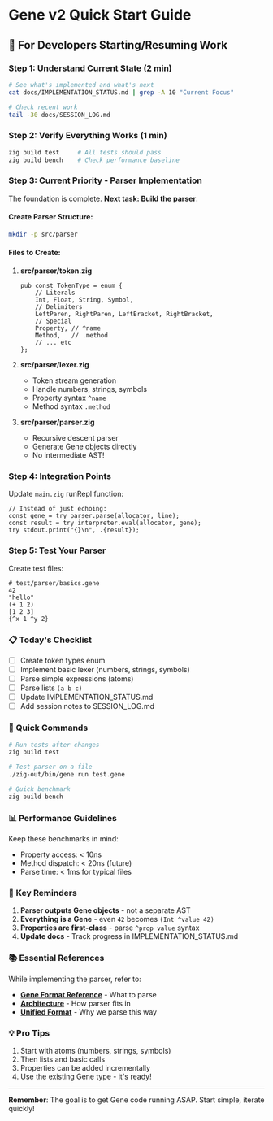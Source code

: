 # Gene v2 Quick Start Guide

## 🎯 For Developers Starting/Resuming Work

### Step 1: Understand Current State (2 min)

```bash
# See what's implemented and what's next
cat docs/IMPLEMENTATION_STATUS.md | grep -A 10 "Current Focus"

# Check recent work
tail -30 docs/SESSION_LOG.md
```

### Step 2: Verify Everything Works (1 min)

```bash
zig build test     # All tests should pass
zig build bench    # Check performance baseline
```

### Step 3: Current Priority - Parser Implementation

The foundation is complete. **Next task: Build the parser**.

#### Create Parser Structure:

```bash
mkdir -p src/parser
```

#### Files to Create:

1. **src/parser/token.zig**
   ```zig
   pub const TokenType = enum {
       // Literals
       Int, Float, String, Symbol,
       // Delimiters  
       LeftParen, RightParen, LeftBracket, RightBracket,
       // Special
       Property, // ^name
       Method,   // .method
       // ... etc
   };
   ```

2. **src/parser/lexer.zig**
   - Token stream generation
   - Handle numbers, strings, symbols
   - Property syntax `^name`
   - Method syntax `.method`

3. **src/parser/parser.zig**
   - Recursive descent parser
   - Generate Gene objects directly
   - No intermediate AST!

### Step 4: Integration Points

Update `main.zig` runRepl function:
```zig
// Instead of just echoing:
const gene = try parser.parse(allocator, line);
const result = try interpreter.eval(allocator, gene);
try stdout.print("{}\n", .{result});
```

### Step 5: Test Your Parser

Create test files:
```gene
# test/parser/basics.gene
42
"hello"
(+ 1 2)
[1 2 3]
{^x 1 ^y 2}
```

### 📋 Today's Checklist

- [ ] Create token types enum
- [ ] Implement basic lexer (numbers, strings, symbols)
- [ ] Parse simple expressions (atoms)
- [ ] Parse lists `(a b c)`
- [ ] Update IMPLEMENTATION_STATUS.md
- [ ] Add session notes to SESSION_LOG.md

### 🏃 Quick Commands

```bash
# Run tests after changes
zig build test

# Test parser on a file
./zig-out/bin/gene run test.gene

# Quick benchmark
zig build bench
```

### 📊 Performance Guidelines

Keep these benchmarks in mind:
- Property access: < 10ns
- Method dispatch: < 20ns (future)
- Parse time: < 1ms for typical files

### 🔑 Key Reminders

1. **Parser outputs Gene objects** - not a separate AST
2. **Everything is a Gene** - even `42` becomes `(Int ^value 42)`
3. **Properties are first-class** - parse `^prop value` syntax
4. **Update docs** - Track progress in IMPLEMENTATION_STATUS.md

### 📚 Essential References

While implementing the parser, refer to:
- **[Gene Format Reference](docs/GENE_FORMAT_REFERENCE.md)** - What to parse
- **[Architecture](docs/architecture.md#compilation-pipeline)** - How parser fits in
- **[Unified Format](docs/unified_gene_format.md)** - Why we parse this way

### 💡 Pro Tips

1. Start with atoms (numbers, strings, symbols)
2. Then lists and basic calls
3. Properties can be added incrementally
4. Use the existing Gene type - it's ready!

---

**Remember**: The goal is to get Gene code running ASAP. Start simple, iterate quickly!